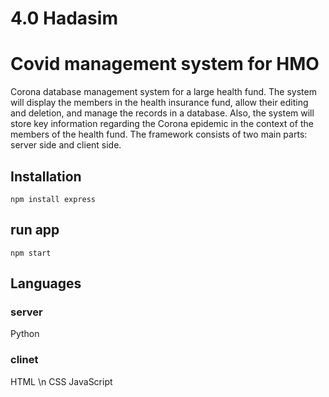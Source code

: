 # 4.0 Hadasim

# Covid management system for HMO
Corona database management system for a large health fund. The system will display the members in the health insurance fund, allow their editing and deletion, and manage the records in a database.
Also, the system will store key information regarding the Corona epidemic in the context of the members of the health fund.
The framework consists of two main parts: server side and client side.

## Installation
```npm install express```

## run app
```npm start```

## Languages
### server
 Python 

 ### clinet
HTML \n
CSS
JavaScript



